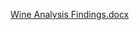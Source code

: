 [Wine Analysis Findings.docx](https://github.com/dtsiokas/wine-quality-analysis/files/7909195/Wine.Analysis.Findings.docx)
